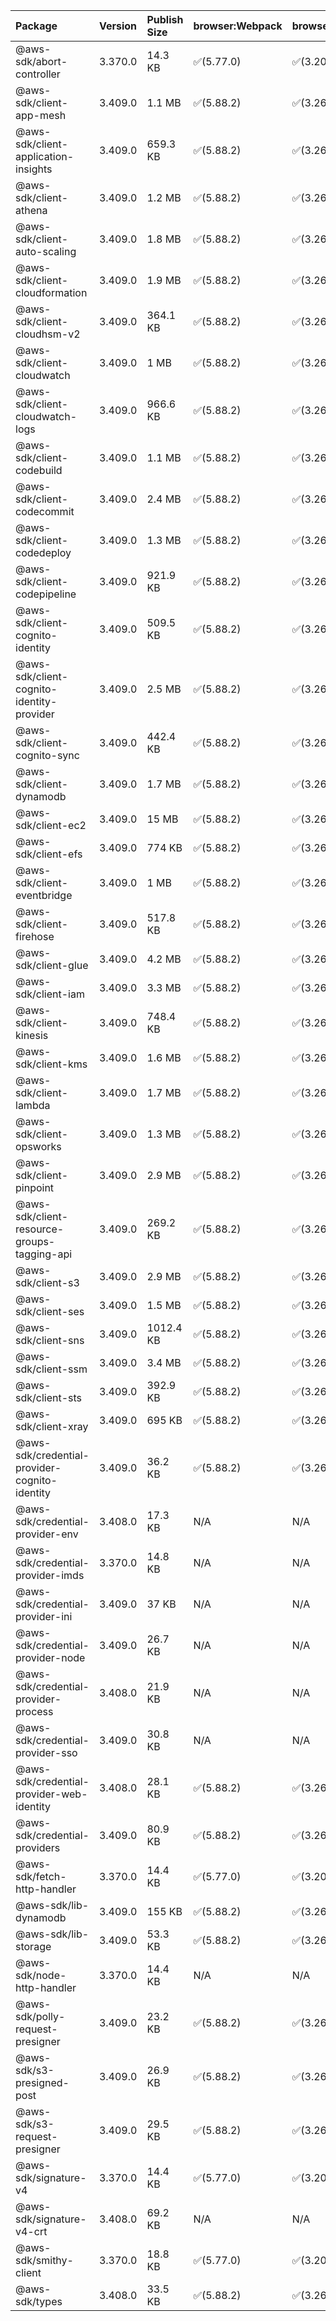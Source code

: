 | Package | Version | Publish Size | browser:Webpack | browser:Rollup | browser:EsBuild |
| :------ | :------ | :----------- | :------ | :----- | :------- |
|@aws-sdk/abort-controller|3.370.0|14.3 KB|✅(5.77.0)|✅(3.20.2)|✅(0.17.15)|
|@aws-sdk/client-app-mesh|3.409.0|1.1 MB|✅(5.88.2)|✅(3.26.3)|✅(0.18.15)|
|@aws-sdk/client-application-insights|3.409.0|659.3 KB|✅(5.88.2)|✅(3.26.3)|✅(0.18.15)|
|@aws-sdk/client-athena|3.409.0|1.2 MB|✅(5.88.2)|✅(3.26.3)|✅(0.18.15)|
|@aws-sdk/client-auto-scaling|3.409.0|1.8 MB|✅(5.88.2)|✅(3.26.3)|✅(0.18.15)|
|@aws-sdk/client-cloudformation|3.409.0|1.9 MB|✅(5.88.2)|✅(3.26.3)|✅(0.18.15)|
|@aws-sdk/client-cloudhsm-v2|3.409.0|364.1 KB|✅(5.88.2)|✅(3.26.3)|✅(0.18.15)|
|@aws-sdk/client-cloudwatch|3.409.0|1 MB|✅(5.88.2)|✅(3.26.3)|✅(0.18.15)|
|@aws-sdk/client-cloudwatch-logs|3.409.0|966.6 KB|✅(5.88.2)|✅(3.26.3)|✅(0.18.15)|
|@aws-sdk/client-codebuild|3.409.0|1.1 MB|✅(5.88.2)|✅(3.26.3)|✅(0.18.15)|
|@aws-sdk/client-codecommit|3.409.0|2.4 MB|✅(5.88.2)|✅(3.26.3)|✅(0.18.15)|
|@aws-sdk/client-codedeploy|3.409.0|1.3 MB|✅(5.88.2)|✅(3.26.3)|✅(0.18.15)|
|@aws-sdk/client-codepipeline|3.409.0|921.9 KB|✅(5.88.2)|✅(3.26.3)|✅(0.18.15)|
|@aws-sdk/client-cognito-identity|3.409.0|509.5 KB|✅(5.88.2)|✅(3.26.3)|✅(0.18.15)|
|@aws-sdk/client-cognito-identity-provider|3.409.0|2.5 MB|✅(5.88.2)|✅(3.26.3)|✅(0.18.15)|
|@aws-sdk/client-cognito-sync|3.409.0|442.4 KB|✅(5.88.2)|✅(3.26.3)|✅(0.18.15)|
|@aws-sdk/client-dynamodb|3.409.0|1.7 MB|✅(5.88.2)|✅(3.26.3)|✅(0.18.15)|
|@aws-sdk/client-ec2|3.409.0|15 MB|✅(5.88.2)|✅(3.26.3)|✅(0.18.15)|
|@aws-sdk/client-efs|3.409.0|774 KB|✅(5.88.2)|✅(3.26.3)|✅(0.18.15)|
|@aws-sdk/client-eventbridge|3.409.0|1 MB|✅(5.88.2)|✅(3.26.3)|✅(0.18.15)|
|@aws-sdk/client-firehose|3.409.0|517.8 KB|✅(5.88.2)|✅(3.26.3)|✅(0.18.15)|
|@aws-sdk/client-glue|3.409.0|4.2 MB|✅(5.88.2)|✅(3.26.3)|✅(0.18.15)|
|@aws-sdk/client-iam|3.409.0|3.3 MB|✅(5.88.2)|✅(3.26.3)|✅(0.18.15)|
|@aws-sdk/client-kinesis|3.409.0|748.4 KB|✅(5.88.2)|✅(3.26.3)|✅(0.18.15)|
|@aws-sdk/client-kms|3.409.0|1.6 MB|✅(5.88.2)|✅(3.26.3)|✅(0.18.15)|
|@aws-sdk/client-lambda|3.409.0|1.7 MB|✅(5.88.2)|✅(3.26.3)|✅(0.18.15)|
|@aws-sdk/client-opsworks|3.409.0|1.3 MB|✅(5.88.2)|✅(3.26.3)|✅(0.18.15)|
|@aws-sdk/client-pinpoint|3.409.0|2.9 MB|✅(5.88.2)|✅(3.26.3)|✅(0.18.15)|
|@aws-sdk/client-resource-groups-tagging-api|3.409.0|269.2 KB|✅(5.88.2)|✅(3.26.3)|✅(0.18.15)|
|@aws-sdk/client-s3|3.409.0|2.9 MB|✅(5.88.2)|✅(3.26.3)|✅(0.18.15)|
|@aws-sdk/client-ses|3.409.0|1.5 MB|✅(5.88.2)|✅(3.26.3)|✅(0.18.15)|
|@aws-sdk/client-sns|3.409.0|1012.4 KB|✅(5.88.2)|✅(3.26.3)|✅(0.18.15)|
|@aws-sdk/client-ssm|3.409.0|3.4 MB|✅(5.88.2)|✅(3.26.3)|✅(0.18.15)|
|@aws-sdk/client-sts|3.409.0|392.9 KB|✅(5.88.2)|✅(3.26.3)|✅(0.18.15)|
|@aws-sdk/client-xray|3.409.0|695 KB|✅(5.88.2)|✅(3.26.3)|✅(0.18.15)|
|@aws-sdk/credential-provider-cognito-identity|3.409.0|36.2 KB|✅(5.88.2)|✅(3.26.3)|✅(0.18.15)|
|@aws-sdk/credential-provider-env|3.408.0|17.3 KB|N/A|N/A|N/A|
|@aws-sdk/credential-provider-imds|3.370.0|14.8 KB|N/A|N/A|N/A|
|@aws-sdk/credential-provider-ini|3.409.0|37 KB|N/A|N/A|N/A|
|@aws-sdk/credential-provider-node|3.409.0|26.7 KB|N/A|N/A|N/A|
|@aws-sdk/credential-provider-process|3.408.0|21.9 KB|N/A|N/A|N/A|
|@aws-sdk/credential-provider-sso|3.409.0|30.8 KB|N/A|N/A|N/A|
|@aws-sdk/credential-provider-web-identity|3.408.0|28.1 KB|✅(5.88.2)|✅(3.26.3)|✅(0.18.15)|
|@aws-sdk/credential-providers|3.409.0|80.9 KB|✅(5.88.2)|✅(3.26.3)|✅(0.18.15)|
|@aws-sdk/fetch-http-handler|3.370.0|14.4 KB|✅(5.77.0)|✅(3.20.2)|✅(0.17.15)|
|@aws-sdk/lib-dynamodb|3.409.0|155 KB|✅(5.88.2)|✅(3.26.3)|✅(0.18.15)|
|@aws-sdk/lib-storage|3.409.0|53.3 KB|✅(5.88.2)|✅(3.26.3)|✅(0.18.15)|
|@aws-sdk/node-http-handler|3.370.0|14.4 KB|N/A|N/A|N/A|
|@aws-sdk/polly-request-presigner|3.409.0|23.2 KB|✅(5.88.2)|✅(3.26.3)|✅(0.18.15)|
|@aws-sdk/s3-presigned-post|3.409.0|26.9 KB|✅(5.88.2)|✅(3.26.3)|✅(0.18.15)|
|@aws-sdk/s3-request-presigner|3.409.0|29.5 KB|✅(5.88.2)|✅(3.26.3)|✅(0.18.15)|
|@aws-sdk/signature-v4|3.370.0|14.4 KB|✅(5.77.0)|✅(3.20.2)|✅(0.17.15)|
|@aws-sdk/signature-v4-crt|3.408.0|69.2 KB|N/A|N/A|N/A|
|@aws-sdk/smithy-client|3.370.0|18.8 KB|✅(5.77.0)|✅(3.20.2)|✅(0.17.15)|
|@aws-sdk/types|3.408.0|33.5 KB|✅(5.88.2)|✅(3.26.3)|✅(0.18.15)|
